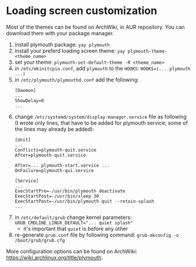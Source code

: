 # Loading screen customization

Most of the themes can be found on ArchWiki, in AUR repository. You can download them with your package manager.

1. install plymouth package: `yay plymouth`
2. install your preferd loading screen theme: `yay plymouth-theme-<theme_name>`
3. set your theme: `plymouth-set-default-theme -R <theme_name>`
4. in `/etc/mkinitcpio.conf`, add `plymouth` to the `HOOKS`: `HOOKS=(... plymouth ...)`
5. in `/etc/plymouth/plymouthd.conf` add the following:
   ```
   [Daemon]
   ...
   ShowDelay=0
   ...
   ```
6. change `/etc/systemd/system/display-manager.service` file as following (I wrote only lines, that have to be added for plymouth service; some of the lines may already be added):
	```
	[Unit]
	...
	Conflicts=plymouth-quit.service
	After=plymouth-quit.service

	After=... plymouth-start.service ...
	OnFailure=plymouth-qui.service

	[Service]
	...
	ExecStartPre=-/usr/bin/plymouth deactivate
	ExecStartPost=-/usr/bin/sleep 30
	ExecStartPost=-/usr/bin/plymouth quit --retain-splash
	...
	```
7. in `/etc/default/grub` change kernel parameters: `GRUB_CMDLINE_LINUX_DEFAULT="... quiet splash"`
	- it's important that `quiet` is before any other
8. re-generate `grub.conf` file by following command: `grub-mkconfig -o /boot/grub/grub.cfg`

More configuration options can be found on ArchWiki: https://wiki.archlinux.org/title/plymouth.